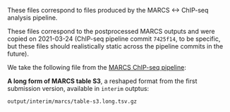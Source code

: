 These files correspond to files produced by the MARCS <-> ChIP-seq analysis pipeline.

These files correspond to the postprocessed MARCS outputs and were copied on 2021-03-24 (ChIP-seq pipeline commit `7425f14`, to be specific, but these files should realistically static across the pipeline commits in the future).

We take the following file from the [MARCS ChIP-seq pipeline](https://ascgitlab.helmholtz-muenchen.de/ife/marcs/marcs-chip-seq-integration-bigwigs):


**A long form of MARCS table S3**, a reshaped format from the first submission version, available in `interim` outptus:

```
output/interim/marcs/table-s3.long.tsv.gz
```

